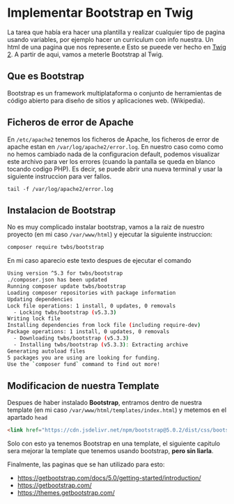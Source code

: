 # Implementar Bootstrap en Twig

La tarea que había era hacer una plantilla y realizar cualquier tipo de pagina usando variables, por ejemplo hacer un curriculum con info nuestra. Un html de una pagina que nos represente.e
Esto se pueede ver hecho en [Twig 2](../2024_09_26_twig2/README.md).
A partir de aqui, vamos a meterle Bootstrap al Twig.

## Que es Bootstrap

Bootstrap es un framework multiplataforma o conjunto de herramientas de código abierto para diseño de sitios y aplicaciones web. 
(Wikipedia).

## Ficheros de error de Apache
En `/etc/apache2` tenemos los ficheros de Apache, los ficheros de error de apache estan en `/var/log/apache2/error.log`. En nuestro caso como como no hemos cambiado nada de la configuracion default, podemos visualizar este archivo para ver los errores (cuando la pantalla se queda en blanco tocando codigo PHP). Es decir, se puede abrir una nueva terminal y usar la siguiente instruccion para ver fallos.
```shell
tail -f /var/log/apache2/error.log
```

## Instalacion de Bootstrap
No es muy complicado instalar bootstrap, vamos a la raiz de nuestro proyecto (en mi caso `/var/www/html`) y ejecutar la siguiente instruccion:
```bash
composer require twbs/bootstrap
```
En mi caso aparecio este texto despues de ejecutar el comando
```bash
Using version ^5.3 for twbs/bootstrap
./composer.json has been updated
Running composer update twbs/bootstrap
Loading composer repositories with package information
Updating dependencies
Lock file operations: 1 install, 0 updates, 0 removals
  - Locking twbs/bootstrap (v5.3.3)
Writing lock file
Installing dependencies from lock file (including require-dev)
Package operations: 1 install, 0 updates, 0 removals
  - Downloading twbs/bootstrap (v5.3.3)
  - Installing twbs/bootstrap (v5.3.3): Extracting archive
Generating autoload files
5 packages you are using are looking for funding.
Use the `composer fund` command to find out more!
```

## Modificacion de nuestra Template
Despues de haber instalado **Bootstrap**, entramos dentro de nuestra template (en mi caso `/var/www/html/templates/index.html`) y metemos en el apartado `head`
```html
<link href="https://cdn.jsdelivr.net/npm/bootstrap@5.0.2/dist/css/bootstrap.min.css" rel="stylesheet" >
```
Solo con esto ya tenemos Bootstrap en una template, el siguiente capitulo sera mejorar la template que tenemos usando bootstrap, **pero sin liarla**.

Finalmente, las paginas que se han utilizado para esto:
- https://getbootstrap.com/docs/5.0/getting-started/introduction/
- https://getbootstrap.com/
- https://themes.getbootstrap.com/
